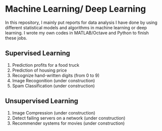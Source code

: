 # Machine Learning/ Deep Learning

In this repository, I mainly put reports for data analysis I have done by using different statistical models and algorithms in machine learning or deep learning. I wrote my own codes in MATLAB/Octave and Python to finish these jobs.

## Supervised Learning
1. Prediction profits for a food truck
2. Prediction of housing price
3. Recognize hand-written digits (from 0 to 9) 
4. Image Recogonition (under construction)
5. Spam Classification (under construction)

## Unsupervised Learning
1. Image Compression (under construction)
2. Detect failing servers on a network (under construction)
3. Recommender systems for movies (under construction)
